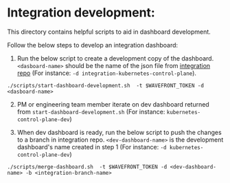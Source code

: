 # Integration development:
This directory contains helpful scripts to aid in dashboard development.

Follow the below steps to develop an integration dashboard:

1. Run the below script to create a development copy of the dashboard. `<dasboard-name>` should be the name of the json file from [integration repo](https://github.com/sunnylabs/integrations/tree/master/kubernetes/dashboards) (For instance: `-d integration-kubernetes-control-plane`).
```
./scripts/start-dashboard-development.sh  -t $WAVEFRONT_TOKEN -d <dasboard-name>
```
2. PM or engineering team member iterate on dev dashboard returned from `start-dashboard-development.sh` (For instance: `kubernetes-control-plane-dev`)

3. When dev dashboard is ready, run the below script to push the changes to a branch in integration repo. `<dev-dashboard-name>` is the development dashboard's name created in step 1 (For instance: `-d kubernetes-control-plane-dev`)
```
./scripts/merge-dashboard.sh  -t $WAVEFRONT_TOKEN -d <dev-dashboard-name> -b <integration-branch-name>
```